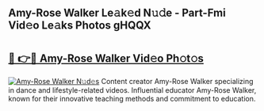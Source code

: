 ## Amy-Rose Walker Le𝚊k𝚎d N𝚞𝚍e - Part-Fmi Vid𝚎o Le𝚊ks Photos gHQQX

# <h2><a href="http://fbc0eq.evod.top/?m=Amy-Rose+Walker">🔗 👉🔴 Amy-Rose Walker Vid𝚎o Ph𝚘t𝚘s</a></h2>

[![Amy-Rose Walker N𝚞d𝚎s](https://i.imgur.com/8V9OHl7.gif)](http://fbc0eq.evod.top/?m=Amy-Rose+Walker)
Content creator Amy-Rose Walker specializing in dance and lifestyle-related videos. Influential educator Amy-Rose Walker, known for their innovative teaching methods and commitment to education. 
